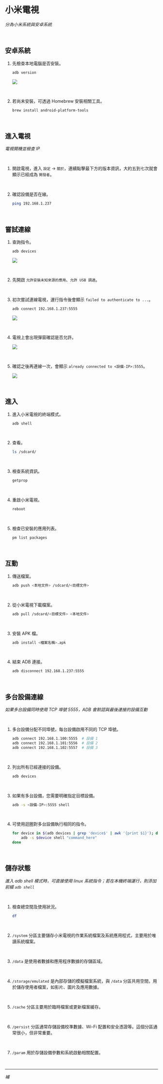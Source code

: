 # 小米電視

_分為小米系統與安卓系統_

<br>

## 安卓系統

1. 先檢查本地電腦是否安裝。

    ```bash
    adb version
    ```

    ![](images/img_01.png)

<br>

2. 若尚未安裝，可透過 Homebrew 安裝相關工具。

    ```bash
    brew install android-platform-tools
    ```

<br>

## 進入電視

_電視開機並檢查 IP_

<br>

1. 開啟電視，進入 `設定` -> `關於`，連續點擊最下方的版本資訊，大約五到七次就會顯示已經成為 `開發者`。

<br>

2. 確認設備是否在線。

    ```bash
    ping 192.168.1.237
    ```

<br>

## 嘗試連線

1. 查詢指令。

    ```bash
    adb devices
    ```

    ![](images/img_03.png)

<br>

2. 先開啟 `允許安裝未知來源的應用`、`允許 USB 調適`。

<br>

3. 初次嘗試連線電視，運行指令後會顯示 `failed to authenticate to ...`。

    ```bash
    adb connect 192.168.1.237:5555
    ```

    ![](images/img_05.png)

<br>

4. 電視上會出現彈窗確認是否允許。

    ![](images/img_04.png)

<br>

5. 確認之後再連線一次，會顯示 `already connected to <設備-IP>:5555`。

    ![](images/img_02.png)

<br>

## 進入

1. 進入小米電視的終端模式。

    ```bash
    adb shell
    ```

<br>

2. 查看。

    ```bash
    ls /sdcard/
    ```

<br>

3. 檢查系統資訊。

    ```bash
    getprop
    ```

<br>

4. 重啟小米電視。

    ```bash
    reboot
    ```

<br>

5. 檢查已安裝的應用列表。

    ```bash
    pm list packages
    ```

<br>

## 互動

1. 傳送檔案。

    ```bash
    adb push <本地文件> /sdcard/<目標文件>
    ```

<br>

2. 從小米電視下載檔案。

    ```bash
    adb pull /sdcard/<目標文件> <本地文件>
    ```

<br>

3. 安裝 APK 檔。

    ```bash
    adb install <檔案名稱>.apk
    ```

<br>

4. 結束 ADB 連接。

    ```bash
    adb disconnect 192.168.1.237:5555
    ```

<br>

## 多台設備連線

_如果多台設備同時使用 TCP 埠號 5555，ADB 會默認與最後連接的設備互動_

<br>

1. 多台設備分配不同埠號，每台設備啟用不同的 TCP 埠號。

    ```bash
    adb connect 192.168.1.100:5555  # 設備 1
    adb connect 192.168.1.101:5556  # 設備 2
    adb connect 192.168.1.102:5557  # 設備 3
    ```

<br>

2. 列出所有已經連接的設備。

    ```bash
    adb devices
    ```

<br>

3. 如果有多台設備，您需要明確指定目標設備。

    ```bash
    adb -s <設備-IP>:5555 shell
    ```

<br>

4. 可使用迴圈對多台設備執行相同的指令。

    ```bash
    for device in $(adb devices | grep 'device$' | awk '{print $1}'); do
        adb -s $device shell "command_here"
    done
    ```

<br>

## 儲存狀態

_進入 adb shell 模式時，可直接使用 linux 系統指令；若在本機終端運行，則添加前綴 `adb shell`_

<br>

1. 檢查總空間及使用狀況。

    ```bash
    df
    ```

<br>

2. `/system` 分區主要儲存小米電視的作業系統檔案及系統應用程式，主要用於唯讀系統檔案。

<br>

3. `/data` 是使用者數據和應用程序數據的存儲區域。

<br>

4. `/storage/emulated` 是內部存儲的模擬檔案系統，與 `/data` 分區共用空間，用於儲存使用者檔案，如影片、圖片及應用數據。

<br>

5. `/cache` 分區主要用於臨時檔案或更新檔案緩存。

<br>

6. `/persist` 分區通常存儲設備校準數據、Wi-Fi 配置和安全憑證等。這個分區通常很小，但非常重要。

<br>

7. `/param` 用於存儲設備參數和系統啟動相關配置。

<br>

___

_補_
